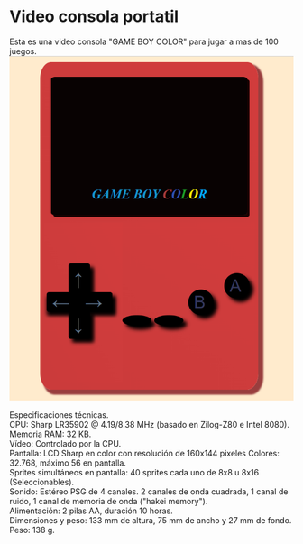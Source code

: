 # Video consola portatil

Esta es una video consola "GAME BOY COLOR" para jugar a mas de 100 juegos.
<img src="img/videoconsola.jpg.png" alt="imagen gameboy">

Especificaciones técnicas.<br>
CPU: Sharp LR35902 @ 4.19/8.38 MHz (basado en Zilog-Z80 e Intel 8080).<br>
Memoria RAM: 32 KB.<br>
Vídeo: Controlado por la CPU.<br>
Pantalla: LCD Sharp en color con resolución de 160x144 pixeles
Colores: 32.768, máximo 56 en pantalla.<br>
Sprites simultáneos en pantalla: 40 sprites cada uno de 8x8 u 8x16 (Seleccionables).<br>
Sonido: Estéreo PSG de 4 canales. 2 canales de onda cuadrada, 1 canal de ruido, 1 canal de memoria de onda ("hakei memory").<br>
Alimentación: 2 pilas AA, duración 10 horas.<br>
Dimensiones y peso: 133 mm de altura, 75 mm de ancho y 27 mm de fondo. Peso: 138 g.<br>
